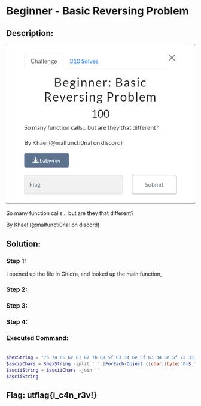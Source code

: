# Beginner - Basic Reversing Problem

## Description:
![](screenshots/problem.png)

So many function calls... but are they that different?

By Khael (@malfuncti0nal on discord)

## Solution:
### Step 1:

I opened up the file in Ghidra, and looked up the main function,




### Step 2:


### Step 3:



### Step 4:



### Executed Command: 
```powershell 

$hexString = "75 74 66 6c 61 67 7b 69 5f 63 34 6e 5f 63 34 6e 5f 72 33 76 21 7d"
$asciiChars = $hexString -split ' ' |ForEach-Object {[char][byte]"0x$_"}
$asciiString = $asciiChars -join ''
$asciiString

```

## Flag: utflag{i_c4n_r3v!}
